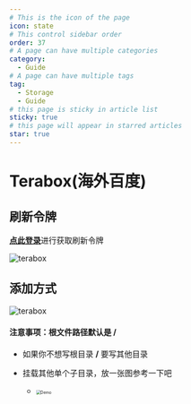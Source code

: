 ```yaml
---
# This is the icon of the page
icon: state
# This control sidebar order
order: 37
# A page can have multiple categories
category:
  - Guide
# A page can have multiple tags
tag:
  - Storage
  - Guide
# this page is sticky in article list
sticky: true
# this page will appear in starred articles
star: true
---
```


# Terabox(海外百度)


## 刷新令牌

[**点此登录**](https://www.terabox.com/)进行获取刷新令牌

![terabox](/img/drivers/terabox/terabox1.png)

## 添加方式

![terabox](/img/drivers/terabox/terabox2.png)



#### 注意事项：根文件路径默认是 /

- 如果你不想写根目录 **/** 要写其他目录

- 挂载其他单个子目录，放一张图参考一下吧
  - <img src="/img/drivers/terabox/terabox3.png" alt="Demo" style="zoom:50%;" />

    
